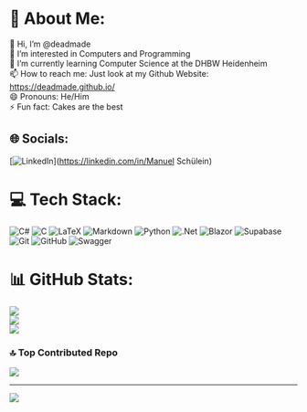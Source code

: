 # 💫 About Me:
👋 Hi, I’m @deadmade<br>👀 I’m interested in Computers and Programming<br>🌱 I’m currently learning Computer Science at the DHBW Heidenheim<br>📫 How to reach me: Just look at my Github Website: https://deadmade.github.io/<br>😄 Pronouns: He/Him<br>⚡ Fun fact: Cakes are the best


## 🌐 Socials:
[![LinkedIn](https://img.shields.io/badge/LinkedIn-%230077B5.svg?logo=linkedin&logoColor=white)](https://linkedin.com/in/Manuel Schülein) 

# 💻 Tech Stack:
![C#](https://img.shields.io/badge/c%23-%23239120.svg?style=for-the-badge&logo=csharp&logoColor=white) ![C](https://img.shields.io/badge/c-%2300599C.svg?style=for-the-badge&logo=c&logoColor=white) ![LaTeX](https://img.shields.io/badge/latex-%23008080.svg?style=for-the-badge&logo=latex&logoColor=white) ![Markdown](https://img.shields.io/badge/markdown-%23000000.svg?style=for-the-badge&logo=markdown&logoColor=white) ![Python](https://img.shields.io/badge/python-3670A0?style=for-the-badge&logo=python&logoColor=ffdd54) ![.Net](https://img.shields.io/badge/.NET-5C2D91?style=for-the-badge&logo=.net&logoColor=white) ![Blazor](https://img.shields.io/badge/blazor-%235C2D91.svg?style=for-the-badge&logo=blazor&logoColor=white) ![Supabase](https://img.shields.io/badge/Supabase-3ECF8E?style=for-the-badge&logo=supabase&logoColor=white) ![Git](https://img.shields.io/badge/git-%23F05033.svg?style=for-the-badge&logo=git&logoColor=white) ![GitHub](https://img.shields.io/badge/github-%23121011.svg?style=for-the-badge&logo=github&logoColor=white) ![Swagger](https://img.shields.io/badge/-Swagger-%23Clojure?style=for-the-badge&logo=swagger&logoColor=white)
# 📊 GitHub Stats:
![](https://github-readme-stats.vercel.app/api?username=deadmade&theme=dark&hide_border=false&include_all_commits=true&count_private=true)<br/>
![](https://github-readme-streak-stats.herokuapp.com/?user=deadmade&theme=dark&hide_border=false)<br/>
![](https://github-readme-stats.vercel.app/api/top-langs/?username=deadmade&theme=dark&hide_border=false&include_all_commits=true&count_private=true&layout=compact)

### 🔝 Top Contributed Repo
![](https://github-contributor-stats.vercel.app/api?username=deadmade&limit=5&theme=dark&combine_all_yearly_contributions=true)

---
[![](https://visitcount.itsvg.in/api?id=deadmade&icon=0&color=0)](https://visitcount.itsvg.in)

<!-- Proudly created with GPRM ( https://gprm.itsvg.in ) -->
